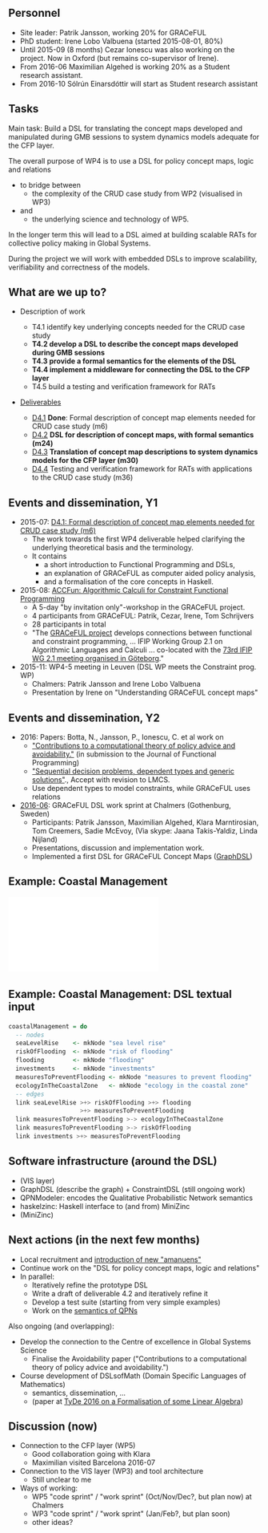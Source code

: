 ## Personnel

* Site leader: Patrik Jansson, working 20% for GRACeFUL
* PhD student: Irene Lobo Valbuena (started 2015-08-01, 80%)
* Until 2015-09 (8 months) Cezar Ionescu was also working on the project. Now in Oxford (but remains co-supervisor of Irene).
* From 2016-06 Maximilian Algehed is working 20% as a Student research assistant.
* From 2016-10 Sólrún Einarsdóttir will start as Student research assistant

## Tasks

Main task: Build a DSL for translating the concept maps developed and
manipulated during GMB sessions to system dynamics models adequate for
the CFP layer.

The overall purpose of WP4 is to use a DSL for policy concept maps,
logic and relations

* to bridge between
    * the complexity of the CRUD case study from WP2 (visualised in WP3)
* and
    * the underlying science and technology of WP5.

In the longer term this will lead to a DSL aimed at building scalable
RATs for collective policy making in Global Systems.

During the project we will work with embedded DSLs to improve
scalability, verifiability and correctness of the models.

## What are we up to?

* Description of work
    * T4.1 identify key underlying concepts needed for the CRUD case study
    * **T4.2 develop a DSL to describe the concept maps developed during GMB sessions**
    * **T4.3 provide a formal semantics for the elements of the DSL**
    * **T4.4 implement a middleware for connecting the DSL to the CFP layer**
    * T4.5 build a testing and verification framework for RATs

* [Deliverables](../../deliverables/)
    * [D4.1](../../deliverables/d4.1/) **Done**: Formal description of concept map elements needed for CRUD case study (m6)
    * [D4.2](../../deliverables/d4.2/) **DSL for description of concept maps, with formal semantics (m24)**
    * [D4.3](../../deliverables/d4.3/) **Translation of concept map descriptions to system dynamics models for the CFP layer (m30)**
    * [D4.4](../../deliverables/d4.4/) Testing and verification framework for RATs with applications to the CRUD case study (m36)

## Events and dissemination, Y1

* 2015-07: [D4.1: Formal description of concept map elements needed for CRUD case study (m6)](../../deliverables/d4.1/)
    * The work towards the first WP4 deliverable helped clarifying the underlying theoretical basis and the terminology.
    * It contains
        * a short introduction to Functional Programming and DSLs,
        * an explanation of GRACeFUL as computer aided policy analysis,
        * and a formalisation of the core concepts in Haskell.
* 2015-08: [ACCFun: Algorithmic Calculi for Constraint Functional Programming](ACCFun.md)
    * A 5-day "by invitation only"-workshop in the GRACeFUL project.
    * 4 participants from GRACeFUL: Patrik, Cezar, Irene, Tom Schrijvers
    * 28 participants in total
    * "The [GRACeFUL project](https://www.graceful-project.eu/) develops connections between functional and constraint programming, ... IFIP Working Group 2.1 on Algorithmic Languages and Calculi ... co-located with the [73rd IFIP WG 2.1 meeting organised in Göteborg](http://foswiki.cs.uu.nl/foswiki/IFIP21/Goteborg)."
* 2015-11: WP4-5 meeting in Leuven (DSL WP meets the Constraint prog. WP)
    * Chalmers: Patrik Jansson and Irene Lobo Valbuena
    * Presentation by Irene on "Understanding GRACeFUL concept maps"

## Events and dissemination, Y2

* 2016: Papers: Botta, N., Jansson, P., Ionescu, C. et al work on
    * ["Contributions to a computational theory of policy advice and avoidability."](http://www.cse.chalmers.se/~patrikj/papers/CompTheoryPolicyAdviceAvoidability_JFP_2016_preprint.pdf) (in submission to the Journal of Functional Programming)
    * ["Sequential decision problems, dependent types and generic solutions"](http://www.cse.chalmers.se/~patrikj/papers/SeqDecProbDepType_LMCS_2016-08_preprint.pdf)., Accept with revision to LMCS.
    * Use dependent types to model constraints, while GRACeFUL uses relations
* [2016-06](https://github.com/GRACeFUL-project/DSL-WP/tree/master/2016-06): GRACeFUL DSL work sprint at Chalmers (Gothenburg, Sweden)
    * Participants: Patrik Jansson, Maximilian Algehed, Klara Marntirosian, Tom Creemers, Sadie McEvoy, (Via skype: Jaana Takis-Yaldiz, Linda Nijland)
    * Presentations, discussion and implementation work.
    * Implemented a first DSL for GRACeFUL Concept Maps ([GraphDSL](https://github.com/GRACeFUL-project/GraphDSL))

## Example: Coastal Management

![Coastal Management Example (Van Kouwen, 2007, p.68, Fig. 4.5)](coastalManagement.pdf)

## Example: Coastal Management: DSL textual input

```Haskell
coastalManagement = do
  -- nodes
  seaLevelRise    <- mkNode "sea level rise"
  riskOfFlooding  <- mkNode "risk of flooding"
  flooding        <- mkNode "flooding"
  investments     <- mkNode "investments"
  measuresToPreventFlooding <- mkNode "measures to prevent flooding"
  ecologyInTheCoastalZone   <- mkNode "ecology in the coastal zone"
  -- edges
  link seaLevelRise >+> riskOfFlooding >+> flooding
                    >+> measuresToPreventFlooding
  link measuresToPreventFlooding >-> ecologyInTheCoastalZone
  link measuresToPreventFlooding >-> riskOfFlooding
  link investments >+> measuresToPreventFlooding
```

## Software infrastructure (around the DSL)

* (VIS layer)
* GraphDSL (describe the graph) + ConstraintDSL (still ongoing work)
* QPNModeler: encodes the Qualitative Probabilistic Network semantics
* haskelzinc: Haskell interface to (and from) MiniZinc
* (MiniZinc)

## Next actions (in the next few months)

* Local recruitment and [introduction of new "amanuens"](https://github.com/GRACeFUL-project/DSL-WP/blob/master/2016-09/Amanuens/NewAmanuens.md)
* Continue work on the "DSL for policy concept maps, logic and relations"
* In parallel:
    * Iteratively refine the prototype DSL
    * Write a draft of deliverable 4.2 and iteratively refine it
    * Develop a test suite (starting from very simple examples)
    * Work on the [semantics of QPNs](https://github.com/GRACeFUL-project/DSL-WP/tree/master/semantics/)

Also ongoing (and overlapping):

* Develop the connection to the Centre of excellence in Global Systems Science
    * Finalise the Avoidability paper ("Contributions to a computational theory of policy advice and avoidability.")
* Course development of DSLsofMath (Domain Specific Languages of Mathematics)
    * semantics, dissemination, ...
    * (paper at [TyDe 2016 on a Formalisation of some Linear Algebra](https://github.com/DSLsofMath/FLABloM))


## Discussion (now)

* Connection to the CFP layer (WP5)
    * Good collaboration going with Klara
    * Maximilian visited Barcelona 2016-07
* Connection to the VIS layer (WP3) and tool architecture
    * Still unclear to me
* Ways of working:
    * WP5 "code sprint" / "work sprint" (Oct/Nov/Dec?, but plan now) at Chalmers
    * WP3 "code sprint" / "work sprint" (Jan/Feb?, but plan soon)
    * other ideas?
